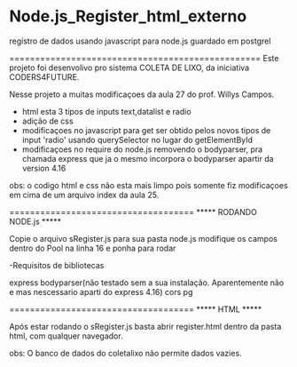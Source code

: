 # Node.js_Register_html_externo
 registro de dados usando javascript para node.js guardado em postgrel

=================================================
Este projeto foi desenvolivo pro sistema COLETA DE LIXO, da iniciativa CODERS4FUTURE.

Nesse projeto a muitas modificaçoes da aula 27 do prof. Willys Campos.

- html esta 3 tipos de inputs text,datalist e radio
- adição de css
- modificaçoes no javascript para get ser obtido pelos novos tipos de input 'radio' usando querySelector no lugar do getElementById
- modificaçoes no require do node.js removendo o bodyparser, pra chamada express que ja o mesmo incorpora o bodyparser apartir da version 4.16


obs: o codigo html e css não esta mais limpo pois somente fiz modificaçoes em cima de um arquivo index da aula 25.

====================================
***** RODANDO NODE.js *****

Copie o arquivo sRegister.js para sua pasta node.js 
modifique os campos dentro do Pool na linha 16
e ponha para rodar


-Requisitos de bibliotecas

express
bodyparser(não testado sem a sua instalação. Aparentemente não e mas nescessario aparti do express 4.16)
cors
pg


====================================
***** HTML *****

Após estar rodando o sRegister.js
basta abrir register.html dentro da pasta html, com qualquer navegador.

obs: O banco de dados do coletalixo não permite dados vazies.
